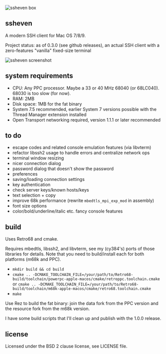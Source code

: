 ![ssheven box](http://www.cy384.com/media/img/ssheven_box_front_small.png)

ssheven
-------
A modern SSH client for Mac OS 7/8/9.

Project status: as of 0.3.0 (see github releases), an actual SSH client with a zero-features "vanilla" fixed-size terminal

![ssheven screenshot](http://www.cy384.com/media/img/ssheven-screenshot.png)

system requirements
-------------------
* CPU: Any PPC processor.  Maybe a 33 or 40 MHz 68040 (or 68LC040).  68030 is too slow (for now).
* RAM: 2MB
* Disk space: 1MB for the fat binary
* System 7.5 recommended, earlier System 7 versions possible with the Thread Manager extension installed
* Open Transport networking required, version 1.1.1 or later recommended

to do
-----
* escape codes and related console emulation features (via libvterm)
* refactor libssh2 usage to handle errors and centralize network ops
* terminal window resizing
* nicer connection dialog
* password dialog that doesn't show the password
* preferences
* saving/loading connection settings
* key authentication
* check server keys/known hosts/keys
* text selection + copy
* improve 68k performance (rewrite `mbedtls_mpi_exp_mod` in assembly)
* font size options
* color/bold/underline/italic etc. fancy console features

build
-----
Uses Retro68 and cmake.

Requires mbedtls, libssh2, and libvterm, see my (cy384's) ports of those libraries for details.  Note that you need to build/install each for both platforms (m68k and PPC).

* `mkdir build && cd build`
* `cmake .. -DCMAKE_TOOLCHAIN_FILE=/your/path/to/Retro68-build/toolchain/powerpc-apple-macos/cmake/retroppc.toolchain.cmake` or `cmake .. -DCMAKE_TOOLCHAIN_FILE=/your/path/to/Retro68-build/toolchain/m68k-apple-macos/cmake/retro68.toolchain.cmake`
* `make`

Use Rez to build the fat binary: join the data fork from the PPC version and the resource fork from the m68k version.

I have some build scripts that I'll clean up and publish with the 1.0.0 release.

license
-------
Licensed under the BSD 2 clause license, see LICENSE file.

